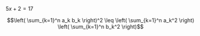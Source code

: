 $5x + 2 =
17$

$$\left( \sum_{k=1}^n a_k b_k \right)^2 \leq \left( \sum_{k=1}^n a_k^2 \right)
\left( \sum_{k=1}^n b_k^2 \right)$$
